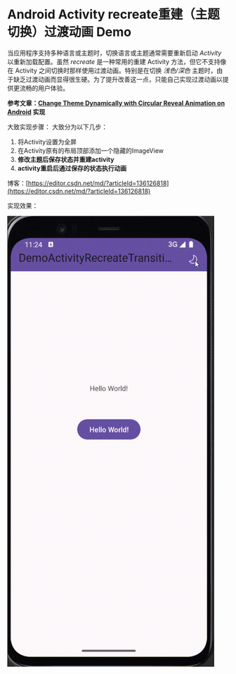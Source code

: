 # Android Activity recreate重建（主题切换）过渡动画 Demo
当应用程序支持多种语言或主题时，切换语言或主题通常需要重新启动 *Activity* 以重新加载配置。虽然 *recreate* 是一种常用的重建 Activity 方法，但它不支持像在 Activity 之间切换时那样使用过渡动画。特别是在切换 *浅色/深色* 主题时，由于缺乏过渡动画而显得很生硬。为了提升改善这一点，只能自己实现过渡动画以提供更流畅的用户体验。

**参考文章：[Change Theme Dynamically with Circular Reveal Animation on Android](https://proandroiddev.com/change-theme-dynamically-with-circular-reveal-animation-on-android-8cd574f5f0d8) 实现**

大致实现步骤：
大致分为以下几步：

1. 将Activity设置为全屏
2. 在Activity原有的布局顶部添加一个隐藏的ImageView
3. **修改主题后保存状态并重建activity**
4. **activity重启后通过保存的状态执行动画**

博客：[https://editor.csdn.net/md/?articleId=136126818](https://editor.csdn.net/md/?articleId=136126818)

实现效果：

![效果图](screenshot/ActivityRecreateTransition.gif)